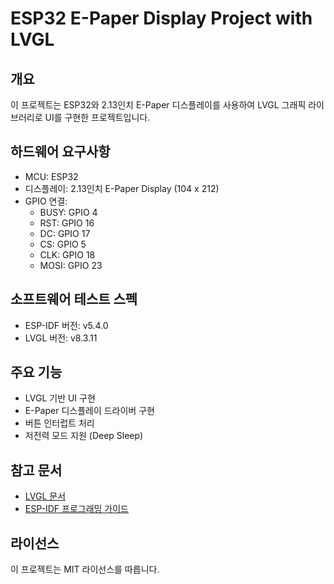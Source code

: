 # ESP32 E-Paper Display Project with LVGL

## 개요
이 프로젝트는 ESP32와 2.13인치 E-Paper 디스플레이를 사용하여 LVGL 그래픽 라이브러리로 UI를 구현한 프로젝트입니다.

## 하드웨어 요구사항
- MCU: ESP32
- 디스플레이: 2.13인치 E-Paper Display (104 x 212)
- GPIO 연결:
  - BUSY: GPIO 4
  - RST: GPIO 16
  - DC: GPIO 17
  - CS: GPIO 5
  - CLK: GPIO 18
  - MOSI: GPIO 23

## 소프트웨어 테스트 스펙
- ESP-IDF 버전: v5.4.0
- LVGL 버전: v8.3.11

## 주요 기능
- LVGL 기반 UI 구현
- E-Paper 디스플레이 드라이버 구현
- 버튼 인터럽트 처리
- 저전력 모드 지원 (Deep Sleep)

## 참고 문서
- [LVGL 문서](https://docs.lvgl.io/)
- [ESP-IDF 프로그래밍 가이드](https://docs.espressif.com/projects/esp-idf/)

## 라이선스
이 프로젝트는 MIT 라이선스를 따릅니다.